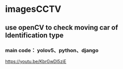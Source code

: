 # imagesCCTV

## use openCV to check moving car of Identification type ##

### main code： yolov5、python、django ###
https://youtu.be/KbrGwDl5ziE
